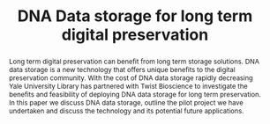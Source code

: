 ---
abstract: 'Long term digital preservation can benefit from long term storage solutions.
  DNA data storage is a new technology that offers unique benefits to the digital
  preservation community. With the cost of DNA data storage rapidly decreasing Yale
  University Library has partnered with Twist Bioscience to investigate the benefits
  and feasibility of deploying DNA data storage for long term preservation. In this
  paper we discuss DNA data storage, outline the pilot project we have undertaken
  and discuss the technology and its potential future applications. '
creators:
- Euan Cochrane
- Daniel Chadash
date: null
document_url: https://osf.io/download/7htr6/
grand_parent: iPRES
institutions:
- Yale University Library
keywords:
- dna
- storage
- worf
- environment
- cloud
landing_page_url: https://osf.io/r4wta/
language: eng
layout: publication
license: CC-BY 4.0 International
notes_url: https://osf.io/download/nph59/
parent: iPRES 2022
publication_type: short paper
size: null
slides_url: https://osf.io/download/cp864/
source_name: iPRES:osf:r4wta
stream_url: https://youtu.be/flbNYyrqdqs
title: DNA Data storage for long term digital preservation
year: 2022
---